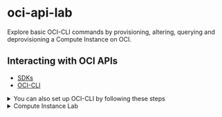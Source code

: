 # oci-api-lab
Explore basic OCI-CLI commands by provisioning, altering, querying and deprovisioning a Compute Instance on OCI.


## Interacting with OCI APIs

- [SDKs](https://docs.oracle.com/en-us/iaas/Content/API/Concepts/sdks.htm)
- [OCI-CLI](https://docs.oracle.com/en-us/iaas/Content/API/SDKDocs/cliinstall.htm#Quickstart)
	
<details>
	<summary>You can also set up OCI-CLI by following these steps</summary>

1. Create the directory whose name and location is reserved for OCI-CLI.
<pre>
mkdir ~/.oci
</pre>
2. Create an API signing key pair in ~/.oci (i.e. 1 x public, 1 x private).
<pre>
oci setup keys
</pre>
3. Register the public API signing key to your User page in OCI

- Navigate to cloud.oracle.com
- Sign into OCI with your Tenancy credentials
- Click the icon that resembles a person on the right-hand side of the top of the screen.
- Click your name under "Profile"
- Click <b>API Keys</b>
- Click <b>Add API Key</b>
- Click <b>Paste Public Key</b>
- Paste your public key, <b>~/.oci/oci_api_key_public.pem</b> into the field
- Click <b>Add</b>
- Copy the contents of <b>Configuration File Preview</b> to your clipboard, and paste them into a file on your machine called ~/.oci/config. The name and location of this file is reserved for OCI. Be sure to update the value that gets assigned to key_file with the path to your private key file (by default, <b>~/.oci/oci_api_key.pem</b>)

4. Set the appropriate permissions on certain files
<pre>
chmod 600 ~/.oci/oci_api_key.pem
chmod 600 ~/.oci/config
</pre>

5. See if you can query for and return your Object Storage namespace, which should be equivalent to the name of your tenancy. Note that your OCI user would need sufficient OCI IAM privileges to return this information.
<pre>
oci os ns get
</pre>
<details>
	<summary>The output</summary>
<pre>
{
  "data": "YOUR_OBJECT_STORAGE_NAMESPACE"
}
</pre>
</details>

6. See if you can list all of the users in your tenancy. Again, note that your OCI user would need sufficient OCI IAM privileges to return this information.
oci iam user list
</details>

<details>
<summary>Compute Instance Lab</summary>

### Overview
Explore basic OCI-CLI commands by provisioning a Compute Instance on OCI, stopping the Compute Instance, verifying its STOPPED status, and then deprovisioning it.

##### Prerequisites
- Access to a Tenancy
- OCI-CLI set up on your local machine (see instructions above)
- Sufficient OCI IAM privileges to READ regions, availability domains, to USE Subnets and Compartments, and to MANAGE Compute Instances as well as Buckets and Objects in Object Storage
- Availability of a shape of a compute that you wish to deploy. You can check the availability of resources by navigating:
<pre>
cloud.oracle.com > Hamburger Menu > Governance > Limits, Quotas and Usage
</pre>

##### Step 1. Find a Region
List all regions available to the Tenancy. You will see the keys and the names (a.k.a. identifiers) of the regions. Identify the value of the <b>"name"</b> key of the region where you will deploy the Compute Instance.
oci iam region list

##### Step 2. Find an Availability Domain
List all of the availability domains in your region of interest, and identify the availability domain where you will deploy the Compute Instance.
- Replace <b>REGION_IDENTIFIER</b> with the value from the output of the previous command.
<pre>
oci iam availability-domain list --region REGION_IDENTIFIER
</pre>

##### Step 3. Find a Compartment
List all of the compartments in your tenancy, and identify the OCID of the Compartment where you will deploy the Compute Instance. Identify the value of the <b>"id"</b> key of the Compartment where you will deploy the Compute Instance.
<pre>
oci iam compartment list --compartment-id-in-subtree true
</pre>

##### Step 4. Find a Fault Domain
List all of the fault domains in your availability domain of interest. Identify the value of the <b>"name"</b> key of the Fault Domain where you will deploy the Compute Instance.
<pre>
oci iam fault-domain list --region REGION_IDENTIFIER --availability-domain AD_NAME --compartment-id COMPARTMENT_OCID
</pre>

##### Do you have an SSH key pair?
<details>
<summary>Yes</summary>
You can proceed to the next step.
</details>

<details>
<summary>No</summary>

##### Step 5. Create an SSH key pair
Create an SSH public key pair on your machine.
<details>
	<summary>Unix-based OS</summary>
If you are using a Unix-based OS, follow these instructions:

5.1. Create a directory called <b>~/.ssh</b> if it does not already exist. This is the default save location for an SSH key pair.
<pre>
mkdir -p ~/.ssh
</pre>

5.2. Create the SSH key pair.
<pre>
ssh-keygen
</pre>

5.3. Press Enter to choose the default options. With the default options, your SSH key pair will have no passphrase, consist of an SSH public key file named <b>id_rsa.pub</b>, and an SSH private key file named <b>id_rsa</b>. These files will exist in the <b>~/.ssh</b> directory.
</details>
<details>
	<summary>Windows</summary>
	If you are using Windows, please refer to these [instructions](https://docs.joyent.com/public-cloud/getting-started/ssh-keys/generating-an-ssh-key-manually/manually-generating-your-ssh-key-in-windows).
</details>
</details>

##### Step 6. Provision the Compute Instance
Assemble the information you've gathered to specify deployment details of a Compute Instance, and execute the command to create (provision) the Compute Instance. Some parameters are filled in with sample values. If you wish to deploy a shape that is not a <b>Flex shape</b>, be sure to omit the <b>--shape-config</b> flag and parameter from this command. Identify the value of the <b>"id"</b> key of the Compute Instance, once the information about the Compute Instance is returned upon deployment.
- Replace <b>SSH_PUBLIC_KEY</b> with the contents of the public SSH key file that you created in the previous command.
- Replace <b>IMAGE_OCID</b> with an image OCID that you can find on [this page](https://docs.oracle.com/en-us/iaas/images/). Find the image you wish to use, and be sure to use the OCID that corresponds to the region identifier you are using.
<pre>
oci compute instance launch --region REGION_IDENTIFIER --availability-domain AD_NAME --fault-domain FD_NAME --shape VM.Standard.E3.Flex --subnet-id SUBNET_OCID --compartment-id COMPARTMENT_OCID --boot-volume-size-in-gbs 100 --image-id IMAGE_OCID --shape-config '{"ocpus": 24.0}' --display-name test-instance --hostname-label test-instance --metadata '{"ssh_authorized_keys": "SSH_PUBLIC_KEY"}'
</pre>

##### Step 7. Stop the Compute Instance
Perform a <b>stop</b> action on the Compute Instance. You can read about the actions you can perform on a Compute Instance [here](https://docs.oracle.com/en-us/iaas/tools/oci-cli/2.22.2/oci_cli_docs/cmdref/compute/instance/action.html).
<pre>
oci compute --region REGION_IDENTIFIER instance action --instance-id COMPUTE_INSTANCE_OCID --action stop
</pre>

##### Step 8. Verify the STOPPED state
Get information about the Compute Instance, and observe that it is in the <b>STOPPED</b> state, since you have stopped the instance using the previous command.
<pre>
oci compute --region REGION_IDENTIFIER instance get --instance-id COMPUTE_INSTANCE_OCID
</pre>

##### Step 9. Deprovision the Compute Instance
Execute the command to terminate (deprovision) the Compute Instance.
<pre>
oci compute --region REGION_IDENTIFIER instance terminate --instance-id COMPUTE_INSTANCE_OCID
</pre>
</details>